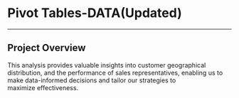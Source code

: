 
# Pivot Tables-DATA(Updated)
---
## Project Overview 

This analysis provides valuable insights into customer geographical distribution, and the performance of sales representatives, enabling us to make data-informed decisions and tailor our strategies to maximize effectiveness.


